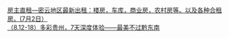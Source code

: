   
[房主直租—密云地区最新出租：楼房，车库，商业房，农村房等。以及各种合租房。(7月2日）](http://www.dianyue.me/archives/121/kcddpb6wjvwehaou/)  
[（8.12-18）多彩贵州，7天深度体验——最美不过黔东南](http://www.dianyue.me/archives/031/z0cole9zp0560yv3/)